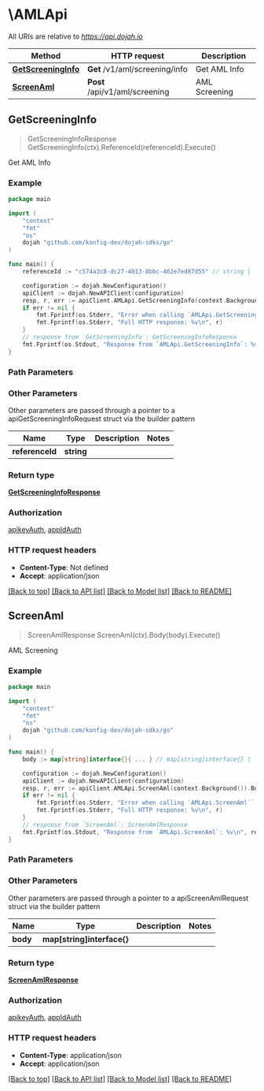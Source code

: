 # \AMLApi

All URIs are relative to *https://api.dojah.io*

Method | HTTP request | Description
------------- | ------------- | -------------
[**GetScreeningInfo**](AMLApi.md#GetScreeningInfo) | **Get** /v1/aml/screening/info | Get AML Info
[**ScreenAml**](AMLApi.md#ScreenAml) | **Post** /api/v1/aml/screening | AML Screening



## GetScreeningInfo

> GetScreeningInfoResponse GetScreeningInfo(ctx).ReferenceId(referenceId).Execute()

Get AML Info

### Example

```go
package main

import (
    "context"
    "fmt"
    "os"
    dojah "github.com/konfig-dev/dojah-sdks/go"
)

func main() {
    referenceId := "c574a3c8-dc27-4013-8bbc-462e7ed87d55" // string |  (optional)

    configuration := dojah.NewConfiguration()
    apiClient := dojah.NewAPIClient(configuration)
    resp, r, err := apiClient.AMLApi.GetScreeningInfo(context.Background()).ReferenceId(referenceId).Execute()
    if err != nil {
        fmt.Fprintf(os.Stderr, "Error when calling `AMLApi.GetScreeningInfo``: %v\n", err)
        fmt.Fprintf(os.Stderr, "Full HTTP response: %v\n", r)
    }
    // response from `GetScreeningInfo`: GetScreeningInfoResponse
    fmt.Fprintf(os.Stdout, "Response from `AMLApi.GetScreeningInfo`: %v\n", resp)
}
```

### Path Parameters



### Other Parameters

Other parameters are passed through a pointer to a apiGetScreeningInfoRequest struct via the builder pattern


Name | Type | Description  | Notes
------------- | ------------- | ------------- | -------------
 **referenceId** | **string** |  | 

### Return type

[**GetScreeningInfoResponse**](GetScreeningInfoResponse.md)

### Authorization

[apikeyAuth](../README.md#apikeyAuth), [appIdAuth](../README.md#appIdAuth)

### HTTP request headers

- **Content-Type**: Not defined
- **Accept**: application/json

[[Back to top]](#) [[Back to API list]](../README.md#documentation-for-api-endpoints)
[[Back to Model list]](../README.md#documentation-for-models)
[[Back to README]](../README.md)


## ScreenAml

> ScreenAmlResponse ScreenAml(ctx).Body(body).Execute()

AML Screening

### Example

```go
package main

import (
    "context"
    "fmt"
    "os"
    dojah "github.com/konfig-dev/dojah-sdks/go"
)

func main() {
    body := map[string]interface{}{ ... } // map[string]interface{} |  (optional)

    configuration := dojah.NewConfiguration()
    apiClient := dojah.NewAPIClient(configuration)
    resp, r, err := apiClient.AMLApi.ScreenAml(context.Background()).Body(body).Execute()
    if err != nil {
        fmt.Fprintf(os.Stderr, "Error when calling `AMLApi.ScreenAml``: %v\n", err)
        fmt.Fprintf(os.Stderr, "Full HTTP response: %v\n", r)
    }
    // response from `ScreenAml`: ScreenAmlResponse
    fmt.Fprintf(os.Stdout, "Response from `AMLApi.ScreenAml`: %v\n", resp)
}
```

### Path Parameters



### Other Parameters

Other parameters are passed through a pointer to a apiScreenAmlRequest struct via the builder pattern


Name | Type | Description  | Notes
------------- | ------------- | ------------- | -------------
 **body** | **map[string]interface{}** |  | 

### Return type

[**ScreenAmlResponse**](ScreenAmlResponse.md)

### Authorization

[apikeyAuth](../README.md#apikeyAuth), [appIdAuth](../README.md#appIdAuth)

### HTTP request headers

- **Content-Type**: application/json
- **Accept**: application/json

[[Back to top]](#) [[Back to API list]](../README.md#documentation-for-api-endpoints)
[[Back to Model list]](../README.md#documentation-for-models)
[[Back to README]](../README.md)

